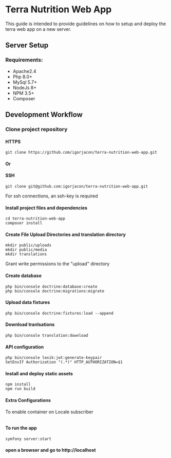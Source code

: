 # Terra Nutrition Web App
This guide is intended to provide guidelines on how to setup and deploy the terra web app on a new server.

## Server Setup

### Requirements:
<ul>
    <li>Apache2.4</li>
    <li>Php 8.0+</li>
    <li>MySql 5.7+</li>
    <li>NodeJs 8+</li>
    <li>NPM 3.5+</li>
    <li>Composer</li>
</ul>

## Development Workflow

### Clone project repository
#### HTTPS
```
git clone https://github.com/igorjacon/terra-nutrition-web-app.git
```
#### Or
#### SSH
```
git clone git@github.com:igorjacon/terra-nutrition-web-app.git 
```
For ssh connections, an ssh-key is required

#### Install project files and dependencies
```
cd terra-nutrition-web-app
composer install
```

#### Create File Upload Directories and translation directory
```
mkdir public/uploads
mkdir public/media
mkdir translations
```
Grant write permissions to the "upload" directory

#### Create database
```
php bin/console doctrine:database:create
php bin/console doctrine:migrations:migrate
```

#### Upload data fixtures
```
php bin/console doctrine:fixtures:load --append
```

#### Download tranlsations
```
php bin/console translation:download
```

#### API configuration
```
php bin/console lexik:jwt:generate-keypair
SetEnvIf Authorization "(.*)" HTTP_AUTHORIZATION=$1
```

#### Install and deploy static assets
```
npm install
npm run build
```

#### Extra Configurations
To enable container on Locale subscriber
```markdown
```

#### To run the app
```
symfony server:start
```
#### open a browser and go to http://localhost